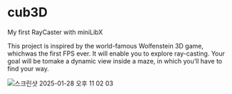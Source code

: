 # cub3D
My first RayCaster with miniLibX

This project is inspired by the world-famous Wolfenstein 3D game, whichwas the first FPS ever. It will enable you to explore ray-casting. Your goal will be tomake a dynamic view inside a maze, in which you’ll have to find your way.

![스크린샷 2025-01-28 오후 11 02 03](https://github.com/user-attachments/assets/13af3516-2abd-48d4-95af-2acd9afd0f54)
